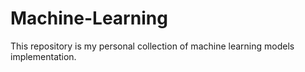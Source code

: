 # Machine-Learning
This repository is my personal collection of machine learning models implementation. 
